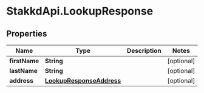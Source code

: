 # StakkdApi.LookupResponse

## Properties

Name | Type | Description | Notes
------------ | ------------- | ------------- | -------------
**firstName** | **String** |  | [optional] 
**lastName** | **String** |  | [optional] 
**address** | [**LookupResponseAddress**](LookupResponseAddress.md) |  | [optional] 


